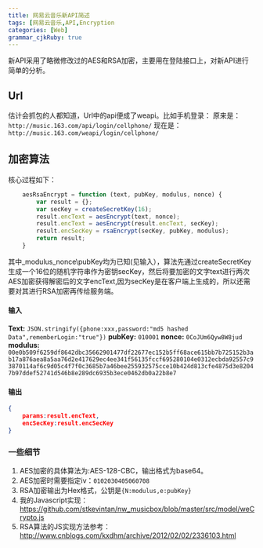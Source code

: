 ```yaml
---
title: 网易云音乐新API简述
tags: [网易云音乐,API,Encryption
categories: [Web]
grammar_cjkRuby: true
---
```



新API采用了略微修改过的AES和RSA加密，主要用在登陆接口上，对新API进行简单的分析。
## Url
估计会抓包的人都知道，Url中的api便成了weapi。比如手机登录：
原来是：`http://music.163.com/api/login/cellphone/`
现在是：`http://music.163.com/weapi/login/cellphone/`

## 加密算法
核心过程如下：
```Javascript
    aesRsaEncrypt = function (text, pubKey, modulus, nonce) {
        var result = {};
        var secKey = createSecretKey(16);
        result.encText = aesEncrypt(text, nonce);
        result.encText = aesEncrypt(result.encText, secKey);
        result.encSecKey = rsaEncrypt(secKey, pubKey, modulus);
        return result;
    }
```
<!--more-->
其中_modulus\_nonce\pubKey均为已知(见输入），算法先通过createSecretKey生成一个16位的随机字符串作为密钥secKey，然后将要加密的文字text进行两次AES加密获得解密后的文字encText,因为secKey是在客户端上生成的，所以还需要对其进行RSA加密再传给服务端。

#### 输入
__Text:__ `JSON.stringify({phone:xxx,password:"md5 hashed Data",rememberLogin:"true"})`
__pubKey:__ `010001`
__nonce:__ `0CoJUm6Qyw8W8jud`
__modulus:__ `00e0b509f6259df8642dbc35662901477df22677ec152b5ff68ace615bb7b725152b3ab17a876aea8a5aa76d2e417629ec4ee341f56135fccf695280104e0312ecbda92557c93870114af6c9d05c4f7f0c3685b7a46bee255932575cce10b424d813cfe4875d3e82047b97ddef52741d546b8e289dc6935b3ece0462db0a22b8e7`

#### 输出
```JSON
{
    params:result.encText,
    encSecKey:result.encSecKey
}
```

### 一些细节
1. AES加密的具体算法为:AES-128-CBC，输出格式为base64。
2. AES加密时需要指定iv：`0102030405060708`
3. RSA加密输出为Hex格式，公钥是`{N:modulus,e:pubKey}`
4. 我的Javascript实现：<https://github.com/stkevintan/nw_musicbox/blob/master/src/model/weCrypto.js>
5. RSA算法的JS实现方法参考：<http://www.cnblogs.com/kxdhm/archive/2012/02/02/2336103.html>

